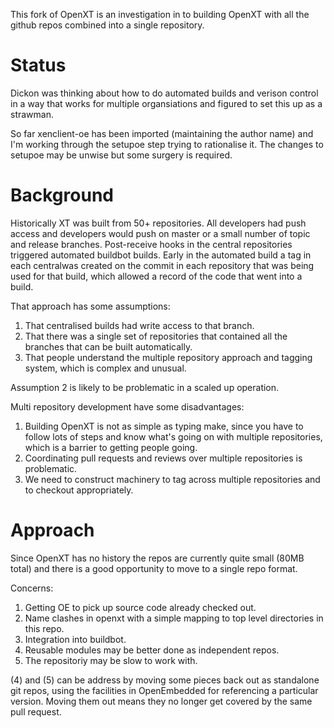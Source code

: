 This fork of OpenXT is an investigation in to building OpenXT with all the github repos combined
into a single repository. 

# Status

Dickon was thinking about how to do automated builds and verison control in a way that works for
multiple organsiations and figured to set this up as a strawman.

So far xenclient-oe has been imported (maintaining the author name) and I'm working
through the setupoe step trying to rationalise it. The changes to setupoe may be unwise
but some surgery is required.

# Background

Historically XT was built from 50+ repositories. All developers had push access and
developers would push on master or a small number of topic and release branches. 
Post-receive hooks in the central repositories triggered automated buildbot builds.
Early in the automated build a tag in each centralwas created on the commit in each repository
that was being used for that build, which allowed a record of the code that went into a build.

That approach has some assumptions:

1. That centralised builds had write access to that branch. 
2. That there was a single set of repositories that contained all the branches that can be
   built automatically.
3. That people understand the multiple repository approach and tagging system, which is 
   complex and unusual.

Assumption 2 is likely to be problematic in a scaled up operation.

Multi repository development have some disadvantages:

1. Building OpenXT is not as simple as typing make, since you have to follow lots of steps
   and know what's going on with multiple repositories, which is a barrier to getting
   people going.
2. Coordinating pull requests and reviews over multiple repositories is problematic.
3. We need to construct machinery to tag across multiple repositories and to checkout
   appropriately.

# Approach

Since OpenXT has no history the repos are currently quite small (80MB total) and there is a good
opportunity to move to a single repo format. 

Concerns:

1. Getting OE to pick up source code already checked out.
2. Name clashes in openxt with a simple mapping to top level directories in this repo.
3. Integration into buildbot.
4. Reusable modules may be better done as independent repos.
5. The repositoriy may be slow to work with.

(4) and (5) can be address by moving some pieces back out as standalone git repos,
using the facilities in OpenEmbedded for referencing a particular version. Moving them out
means they no longer get covered by the same pull request.













